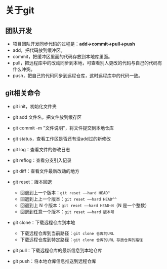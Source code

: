 # 关于git

## 团队开发

* 项目团队开发同步代码的过程是：**add->commit->pull->push**
* add，把代码放到缓冲区。
* commit，把缓冲区里面的代码存放到本地库里面。
* pull，把远程库中的改动同步到本地，可查看别人更改的代码与自己的代码有什么冲突。
* push，把自己的代码同步到远程仓库，这时远程库中的代码一致。

## git相关命令

* git init，初始化文件夹
* git add 文件名，把文件放到缓存区
* git commit -m "文件说明"，将文件提交到本地仓库
* git status，查看工作区是否还有没add过的新修改
* git  log：查看文件的修改日志
* git reflog：查看分支引入记录
* git diff：查看文件最新改动的地方
* git  reset：版本回退
  * 回退到上一个版本：`git reset ––hard HEAD^`
  * 回退到上上一个版本：`git reset ––hard HEAD^^`
  * 回退到上 N 个版本：`git reset ––hard HEAD~N`（N 是一个整数）
  * 回退到任意一个版本：`git reset ––hard 版本号`

* git clone：下载远程仓库到本地
  * 下载远程仓库到当前路径：`git clone 仓库的URL`
  * 下载远程仓库到特定路径：`git clone 仓库的URL 存放仓库的路径`

* git pull：下载远程仓库的最新信息到本地仓库
* git push：将本地仓库信息推送到远程仓库